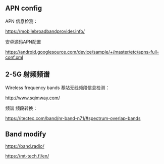 ## APN config

APN 信息检测：

https://mobilebroadbandprovider.info/

安卓源码APN配置

https://android.googlesource.com/device/sample/+/master/etc/apns-full-conf.xml




## 2-5G 射频频谱

Wireless frequency bands 基站无线频段信息检测：

http://www.sqimway.com/


频谱 频段转换：

https://itectec.com/band/nr-band-n71/#spectrum-overlap-bands

## Band modify
https://band.radio/

https://mt-tech.fi/en/
